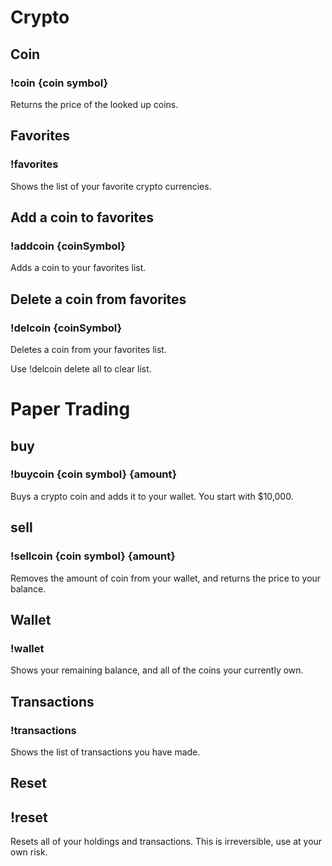 # Crypto

## Coin

### **!coin {coin symbol}**

Returns the price of the looked up coins.

## Favorites

### **!favorites**

Shows the list of your favorite crypto currencies.

## Add a coin to favorites

### **!addcoin {coinSymbol}**

Adds a coin to your favorites list.

## Delete a coin from favorites

### **!delcoin {coinSymbol}**

Deletes a coin from your favorites list.

Use !delcoin delete all to clear list.

# Paper Trading

## buy

### **!buycoin {coin symbol} {amount}**

Buys a crypto coin and adds it to your wallet. You start with $10,000.

## sell

### **!sellcoin {coin symbol} {amount}**

Removes the amount of coin from your wallet, and returns the price to your balance.

## Wallet

### **!wallet**

Shows your remaining balance, and all of the coins your currently own.

## Transactions

### **!transactions**

Shows the list of transactions you have made.

## Reset

## **!reset**

Resets all of your holdings and transactions. This is irreversible, use at your own risk.
